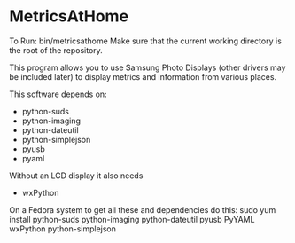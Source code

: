 MetricsAtHome
=============

To Run: bin/metricsathome
Make sure that the current working directory is the root of the repository.

This program allows you to use Samsung Photo Displays (other drivers may be
included later) to display metrics and information from various places.

This software depends on:
 - python-suds
 - python-imaging
 - python-dateutil
 - python-simplejson
 - pyusb
 - pyaml

Without an LCD display it also needs
 - wxPython

On a Fedora system to get all these and dependencies do this:
    sudo yum install python-suds python-imaging python-dateutil pyusb PyYAML wxPython python-simplejson

